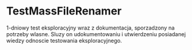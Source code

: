 # TestMassFileRenamer
1-dniowy test eksploracyjny wraz z dokumentacja, sporzadzony na potrzeby wlasne.
Sluzy on udokumentowaniu i utwierdzeniu posiadanej wiedzy odnoscie testowania eksploracyjnego.
